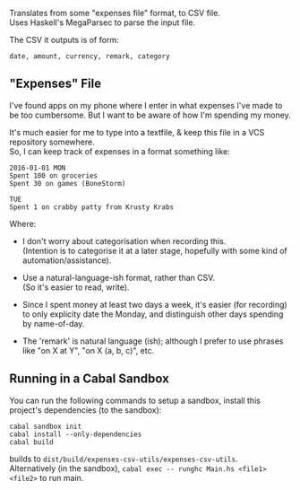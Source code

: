 Translates from some "expenses file" format, to CSV file.  
Uses Haskell's MegaParsec to parse the input file.

The CSV it outputs is of form:

```
date, amount, currency, remark, category
```

## "Expenses" File

I've found apps on my phone where I enter in what expenses I've made
to be too cumbersome. But I want to be aware of how I'm spending my money.

It's much easier for me to type into a textfile, & keep this file in a VCS
repository somewhere.  
So, I can keep track of expenses in a format something like:

```
2016-01-01 MON
Spent 100 on groceries
Spent 30 on games (BoneStorm)

TUE
Spent 1 on crabby patty from Krusty Krabs
```

Where:

* I don't worry about categorisation when recording this.  
    (Intention is to categorise it at a later stage,
     hopefully with some kind of automation/assistance).

* Use a natural-language-ish format, rather than CSV.  
    (So it's easier to read, write).

* Since I spent money at least two days a week, it's easier
  (for recording) to only explicity date the Monday,
  and distinguish other days spending by name-of-day.

* The 'remark' is natural language (ish); although I prefer to use
  phrases like "on X at Y", "on X (a, b, c)", etc.

## Running in a Cabal Sandbox

You can run the following commands to setup a sandbox, install this project's
dependencies (to the sandbox):

```
cabal sandbox init
cabal install --only-dependencies
cabal build
```

builds to `dist/build/expenses-csv-utils/expenses-csv-utils`.  
Alternatively (in the sandbox), `cabal exec -- runghc Main.hs <file1> <file2>`
to run main.
